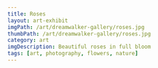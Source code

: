 ```yaml
---
title: Roses
layout: art-exhibit
imgPath: /art/dreamwalker-gallery/roses.jpg
thumbPath: /art/dreamwalker-gallery/roses.jpg
category: art
imgDescription: Beautiful roses in full bloom
tags: [art, photography, flowers, nature]
---
```

